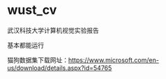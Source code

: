 # wust_cv
武汉科技大学计算机视觉实验报告

基本都能运行

猫狗数据集下载网址：https://www.microsoft.com/en-us/download/details.aspx?id=54765

